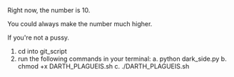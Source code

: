 Right now, the number is 10.

You could always make the number much higher.

If you're not a pussy.

1. cd into git_script
2. run the following commands in your terminal:
    a. python dark_side.py
    b. chmod +x DARTH_PLAGUEIS.sh
    c. ./DARTH_PLAGUEIS.sh
